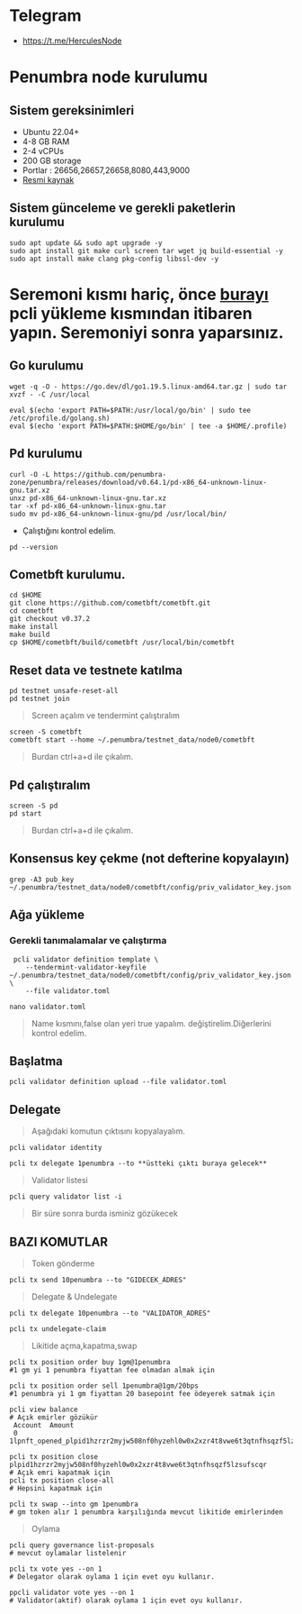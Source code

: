 # Telegram
- https://t.me/HerculesNode
# Penumbra node kurulumu
## Sistem gereksinimleri
 - Ubuntu 22.04+
 - 4-8 GB RAM
 - 2-4 vCPUs
 - 200 GB storage
 - Portlar : 26656,26657,26658,8080,443,9000
 - [Resmi kaynak](https://docs.github.com/en/get-started/writing-on-github/getting-started-with-writing-and-formatting-on-github/basic-writing-and-formatting-syntax)

## Sistem günceleme ve gerekli paketlerin kurulumu

```
sudo apt update && sudo apt upgrade -y
sudo apt install git make curl screen tar wget jq build-essential -y 
sudo apt install make clang pkg-config libssl-dev -y
```
# Seremoni kısmı hariç, önce [burayı](https://github.com/kemevo/Penumbra-Seremoni) pcli yükleme kısmından itibaren yapın. Seremoniyi sonra yaparsınız.
## Go kurulumu
```
wget -q -O - https://go.dev/dl/go1.19.5.linux-amd64.tar.gz | sudo tar xvzf - -C /usr/local
```
```
eval $(echo 'export PATH=$PATH:/usr/local/go/bin' | sudo tee /etc/profile.d/golang.sh)
eval $(echo 'export PATH=$PATH:$HOME/go/bin' | tee -a $HOME/.profile)
```


## Pd kurulumu

```
curl -O -L https://github.com/penumbra-zone/penumbra/releases/download/v0.64.1/pd-x86_64-unknown-linux-gnu.tar.xz
unxz pd-x86_64-unknown-linux-gnu.tar.xz
tar -xf pd-x86_64-unknown-linux-gnu.tar
sudo mv pd-x86_64-unknown-linux-gnu/pd /usr/local/bin/
```
- Çalıştığını kontrol edelim.
```
pd --version
```
## Cometbft kurulumu.

```
cd $HOME 
git clone https://github.com/cometbft/cometbft.git 
cd cometbft 
git checkout v0.37.2 
make install
make build
cp $HOME/cometbft/build/cometbft /usr/local/bin/cometbft
````
## Reset data ve testnete katılma

```
pd testnet unsafe-reset-all
pd testnet join
```

> Screen açalım ve tendermint çalıştıralım
```
screen -S cometbft
cometbft start --home ~/.penumbra/testnet_data/node0/cometbft
```
> Burdan ctrl+a+d ile çıkalım.

## Pd çalıştıralım

```
screen -S pd
pd start
```
> Burdan ctrl+a+d ile çıkalım.
## Konsensus key çekme (not defterine kopyalayın)
```
grep -A3 pub_key ~/.penumbra/testnet_data/node0/cometbft/config/priv_validator_key.json
```

## Ağa yükleme

### Gerekli tanımalamalar ve çalıştırma
```
 pcli validator definition template \
    --tendermint-validator-keyfile ~/.penumbra/testnet_data/node0/cometbft/config/priv_validator_key.json \
    --file validator.toml
```
```
nano validator.toml
```
> Name kısmını,false olan yeri true yapalım. değiştirelim.Diğerlerini kontrol edelim.

## Başlatma
```
pcli validator definition upload --file validator.toml
```
## Delegate
> Aşağıdaki komutun çıktısını kopyalayalım.
```
pcli validator identity
````
```
pcli tx delegate 1penumbra --to **üstteki çıktı buraya gelecek**
```
> Validator listesi
```
pcli query validator list -i
```
> Bir süre sonra burda isminiz gözükecek

## BAZI KOMUTLAR
> Token gönderme

```
pcli tx send 10penumbra --to "GIDECEK_ADRES"
```
> Delegate & Undelegate
```
pcli tx delegate 10penumbra --to "VALIDATOR_ADRES"
```
```
pcli tx undelegate-claim
```
> Likitide açma,kapatma,swap 
```
pcli tx position order buy 1gm@1penumbra
#1 gm yi 1 penumbra fiyattan fee olmadan almak için
```
```
pcli tx position order sell 1penumbra@1gm/20bps
#1 penumbra yi 1 gm fiyattan 20 basepoint fee ödeyerek satmak için
```
```
pcli view balance
# Açık emirler gözükür
 Account  Amount
 0        1lpnft_opened_plpid1hzrzr2myjw508nf0hyzehl0w0x2xzr4t8vwe6t3qtnfhsqzf5lzsufscqr
```
```
pcli tx position close plpid1hzrzr2myjw508nf0hyzehl0w0x2xzr4t8vwe6t3qtnfhsqzf5lzsufscqr
# Açık emri kapatmak için
pcli tx position close-all
# Hepsini kapatmak için
```
```
pcli tx swap --into gm 1penumbra
# gm token alır 1 penumbra karşılığında mevcut likitide emirlerinden
```
> Oylama
```
pcli query governance list-proposals
# mevcut oylamalar listelenir
```
```
pcli tx vote yes --on 1
# Delegator olarak oylama 1 için evet oyu kullanır.
```
```
ppcli validator vote yes --on 1
# Validator(aktif) olarak oylama 1 için evet oyu kullanır.
```









